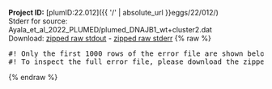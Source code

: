 **Project ID:** [plumID:22.012]({{ '/' | absolute_url }}eggs/22/012/)  
Stderr for source:  Ayala_et_al_2022_PLUMED/plumed_DNAJB1_wt+cluster2.dat   
Download: [zipped raw stdout](plumed_DNAJB1_wt+cluster2.dat.plumed.stdout.txt.zip) - [zipped raw stderr](plumed_DNAJB1_wt+cluster2.dat.plumed.stderr.txt.zip) 
{% raw %}
<pre>
#! Only the first 1000 rows of the error file are shown below
#! To inspect the full error file, please download the zipped raw stderr file above
</pre>
{% endraw %}
